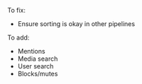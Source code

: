 To fix:

- Ensure sorting is okay in other pipelines

To add:

- Mentions
- Media search
- User search
- Blocks/mutes
